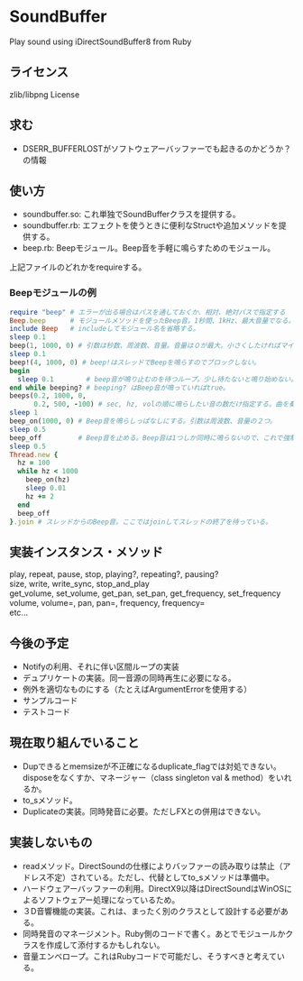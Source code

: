 # SoundBuffer
Play sound using iDirectSoundBuffer8 from Ruby

## ライセンス
zlib/libpng License

## 求む
* DSERR_BUFFERLOSTがソフトウェアーバッファーでも起きるのかどうか？　の情報

## 使い方
* soundbuffer.so: これ単独でSoundBufferクラスを提供する。
* soundbuffer.rb: エフェクトを使うときに便利なStructや追加メソッドを提供する。
* beep.rb: Beepモジュール。Beep音を手軽に鳴らすためのモジュール。

上記ファイルのどれかをrequireする。
### Beepモジュールの例
```ruby
require "beep" # エラーが出る場合はパスを通しておくか、相対、絶対パスで指定する
Beep.beep      # モジュールメソッドを使ったBeep音。1秒間、1kHz、最大音量でなる。
include Beep   # includeしてモジュール名を省略する。
sleep 0.1
beep(1, 1000, 0) # 引数は秒数、周波数、音量。音量は０が最大。小さくしたければマイナスの数値を入れる。
sleep 0.1
beep!(4, 1000, 0) # beep!はスレッドでBeepを鳴らすのでブロックしない。
begin
  sleep 0.1        # beep音が鳴り止むのを待つループ。少し待たないと鳴り始めない。
end while beeping? # beeping? はBeep音が鳴っていればtrue。
beeps(0.2, 1000, 0,
      0.2, 500, -100) # sec, hz, volの順に鳴らしたい音の数だけ指定する。曲を奏でる。
sleep 1
beep_on(1000, 0) # Beep音を鳴らしっぱなしにする。引数は周波数、音量の２つ。
sleep 0.5
beep_off         # Beep音を止める。Beep音は1つしか同時に鳴らないので、これで強制的に音を止めることもできる。
sleep 0.5
Thread.new {
  hz = 100
  while hz < 1000
    beep_on(hz)
    sleep 0.01
    hz += 2
  end
  beep_off
}.join # スレッドからのBeep音。ここではjoinしてスレッドの終了を待っている。
```

## 実装インスタンス・メソッド
play, repeat, pause, stop, playing?, repeating?, pausing?<br />
size, write, write_sync, stop_and_play<br />
get_volume, set_volume, get_pan, set_pan, get_frequency, set_frequency<br />
volume, volume=, pan, pan=, frequency, frequency=<br />
etc...

## 今後の予定
* Notifyの利用、それに伴い区間ループの実装
* デュプリケートの実装。同一音源の同時再生に必要になる。
* 例外を適切なものにする（たとえばArgumentErrorを使用する）
* サンプルコード
* テストコード

## 現在取り組んでいること
* Dupできるとmemsizeが不正確になるduplicate_flagでは対処できない。disposeをなくすか、マネージャー（class singleton val & method）をいれるか。
* to_sメソッド。
* Duplicateの実装。同時発音に必要。ただしFXとの併用はできない。

## 実装しないもの
* readメソッド。DirectSoundの仕様によりバッファーの読み取りは禁止（アドレス不定）されている。ただし、代替としてto_sメソッドは準備中。
* ハードウェアーバッファーの利用。DirectX9以降はDirectSoundはWinOSによるソフトウェアー処理になっているため。
* ３D音響機能の実装。これは、まったく別のクラスとして設計する必要がある。
* 同時発音のマネージメント。Ruby側のコードで書く。あとでモジュールかクラスを作成して添付するかもしれない。
* 音量エンベロープ。これはRubyコードで可能だし、そうすべきと考えている。

